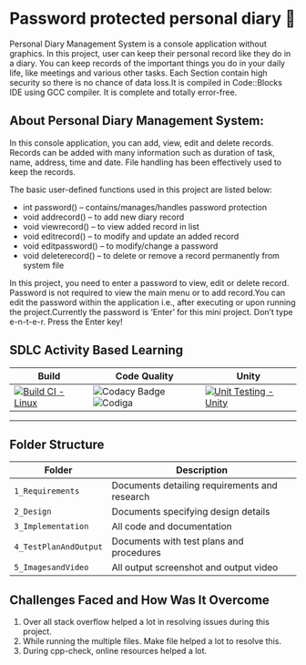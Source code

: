 # Password protected personal diary 📖

Personal Diary Management System is a console application without graphics. In this project, user can keep their personal record like they do in a diary. You can keep records of the important things you do in your daily life, like meetings and various other tasks. Each Section contain high security so there is no chance of data loss.It is compiled in Code::Blocks IDE using GCC compiler. It is complete and totally error-free.

## About Personal Diary Management System:

In this console application, you can add, view, edit and delete records. Records can be added with many information such as duration of task, name, address, time and date. File handling has been effectively used to keep the records.

The basic user-defined functions used in this project are listed below:

- int password() – contains/manages/handles password protection
- void addrecord() – to add new diary record
- void viewrecord() – to view added record in list
- void editrecord() – to modify and update an added record
- void editpassword() – to modify/change a password
- void deleterecord() – to delete or remove a record permanently from system file

In this project, you need to enter a password to view, edit or delete record. Password is not required to view the main menu or to add record.You can edit the password within the application i.e., after executing or upon running the project.Currently the password is  ‘Enter’ for this mini project. Don’t type e-n-t-e-r. Press the Enter key!


## SDLC Activity Based Learning

Build | Code Quality | Unity |
------|----------|-------|
[![Build CI - Linux](https://github.com/anitakumarijena/M1_Protected_Personal_Diary/actions/workflows/c-cpp.yml/badge.svg)](https://github.com/anitakumarijena/M1_Protected_Personal_Diary/actions/workflows/c-cpp.yml) | ![Codacy Badge](https://api.codiga.io/project/32249/status/svg)![Codiga](https://api.codiga.io/project/32077/score/svg)| [![Unit Testing - Unity](https://github.com/anitakumarijena/M1_Protected_Personal_Diary/actions/workflows/unity.yml/badge.svg)](https://github.com/anitakumarijena/M1_Protected_Personal_Diary/actions/workflows/unity.yml)|
----
## Folder Structure
Folder             | Description
-------------------| -----------------------------------------
`1_Requirements`   | Documents detailing requirements and research
`2_Design`         | Documents specifying design details
`3_Implementation` | All code and documentation
`4_TestPlanAndOutput`| Documents with test plans and procedures
`5_ImagesandVideo`| All output screenshot and output video


## Challenges Faced and How Was It Overcome

1. Over all stack overflow helped a lot in resolving issues during this project.
2. While running the multiple files. Make file helped a lot to resolve this.
3. During cpp-check, online resources helped a lot. 
